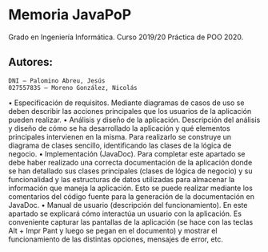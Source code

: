# Memoria JavaPoP
Grado en Ingeniería Informática.
Curso 2019/20 Práctica de POO 2020.
## Autores:
```
DNI – Palomino Abreu, Jesús
02755783S – Moreno González, Nicolás
```

• Especificación de requisitos. Mediante diagramas de casos de uso se deben describir las acciones principales que los usuarios de la aplicación pueden realizar. 
• Análisis y diseño de la aplicación. Descripción del análisis y diseño de cómo se ha desarrollado la aplicación y qué elementos principales intervienen en la misma. Para realizarlo se construye un diagrama de clases sencillo, identificando las clases de la lógica de negocio.
• Implementación (JavaDoc). Para completar este apartado se debe haber realizado una correcta documentación de la aplicación donde se han detallado sus clases principales (clases de lógica de negocio) y su funcionalidad y las estructuras de datos utilizadas para almacenar la información que maneja la aplicación. Esto se puede realizar mediante los comentarios del código fuente para la generación de la documentación en JavaDoc. 
• Manual de usuario (descripción del funcionamiento). En este apartado se explicará cómo interactúa un usuario con la aplicación. Es conveniente capturar las pantallas de la aplicación (se hace con las teclas Alt + Impr Pant y luego se pegan en el documento) y mostrar el funcionamiento de las distintas opciones, mensajes de error, etc.
